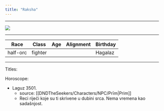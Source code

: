 ```yaml
---
title: "Raksha"
---
```

___
![ ](DNDTheSeekers/images/rakshapic.png)
___
|Race|Class|Age|Alignment|Birthday|
|---|---|---|---|---|
|half-orc|fighter|||Hagalaz|
___
Titles: 


Horoscope: 
- Laguz 3501. 
	- source: [[DNDTheSeekers/Characters/NPC/Prīm|Prim]]
	- Reci riječi koje su ti skrivene u dubini srca. Nema vremena kao sadašnjost.